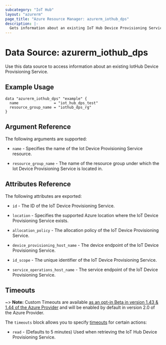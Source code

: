 ```yaml
---
subcategory: "IoT Hub"
layout: "azurerm"
page_title: "Azure Resource Manager: azurerm_iothub_dps"
description: |-
  Gets information about an existing IoT Hub Device Provisioning Service.
---
```


# Data Source: azurerm_iothub_dps

Use this data source to access information about an existing IotHub Device Provisioning Service.

## Example Usage

```hcl
data "azurerm_iothub_dps" "example" {
  name                = "iot_hub_dps_test"
  resource_group_name = "iothub_dps_rg"
}
```

## Argument Reference

The following arguments are supported:

* `name` - Specifies the name of the Iot Device Provisioning Service resource.

* `resource_group_name` - The name of the resource group under which the Iot Device Provisioning Service is located in.

## Attributes Reference

The following attributes are exported:

* `id` - The ID of the IoT Device Provisioning Service.

* `location` - Specifies the supported Azure location where the IoT Device Provisioning Service exists.

* `allocation_policy` - The allocation policy of the IoT Device Provisioning Service.

* `device_provisioning_host_name` - The device endpoint of the IoT Device Provisioning Service.

* `id_scope` - The unique identifier of the IoT Device Provisioning Service.

* `service_operations_host_name` - The service endpoint of the IoT Device Provisioning Service.

## Timeouts

~> **Note:** Custom Timeouts are available [as an opt-in Beta in version 1.43 & 1.44 of the Azure Provider](/docs/providers/azurerm/guides/2.0-beta.html) and will be enabled by default in version 2.0 of the Azure Provider.

The `timeouts` block allows you to specify [timeouts](https://www.terraform.io/docs/configuration/resources.html#timeouts) for certain actions:

* `read` - (Defaults to 5 minutes) Used when retrieving the IoT Hub Device Provisioning Service.
